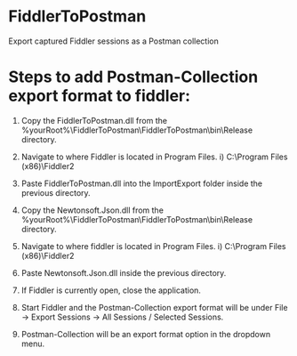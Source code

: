 # FiddlerToPostman
Export captured Fiddler sessions as a Postman collection

# Steps to add Postman-Collection export format to fiddler:

1) Copy the FiddlerToPostman.dll from the %yourRoot%\FiddlerToPostman\FiddlerToPostman\bin\Release directory.

2) Navigate to where Fiddler is located in Program Files.
  i) C:\Program Files (x86)\Fiddler2
  
3) Paste FiddlerToPostman.dll into the ImportExport folder inside the previous directory.

4) Copy the Newtonsoft.Json.dll from the %yourRoot%\FiddlerToPostman\FiddlerToPostman\bin\Release directory.

5) Navigate to where fiddler is located in Program Files.
  i) C:\Program Files (x86)\Fiddler2
  
6) Paste Newtonsoft.Json.dll inside the previous directory.

7) If Fiddler is currently open, close the application.

8) Start Fiddler and the Postman-Collection export format will be under File -> Export Sessions -> All Sessions / Selected Sessions.

9) Postman-Collection will be an export format option in the dropdown menu.
